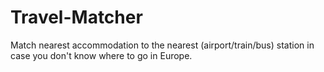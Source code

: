 # Travel-Matcher
Match nearest accommodation to the nearest (airport/train/bus) station in case you don't know where to go in Europe.
